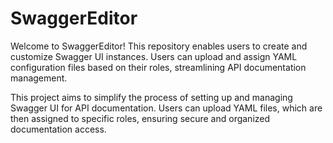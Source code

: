 # SwaggerEditor
Welcome to SwaggerEditor! This repository enables users to create and customize Swagger UI instances. Users can upload and assign YAML configuration files based on their roles, streamlining API documentation management.

This project aims to simplify the process of setting up and managing Swagger UI for API documentation. Users can upload YAML files, which are then assigned to specific roles, ensuring secure and organized documentation access.
